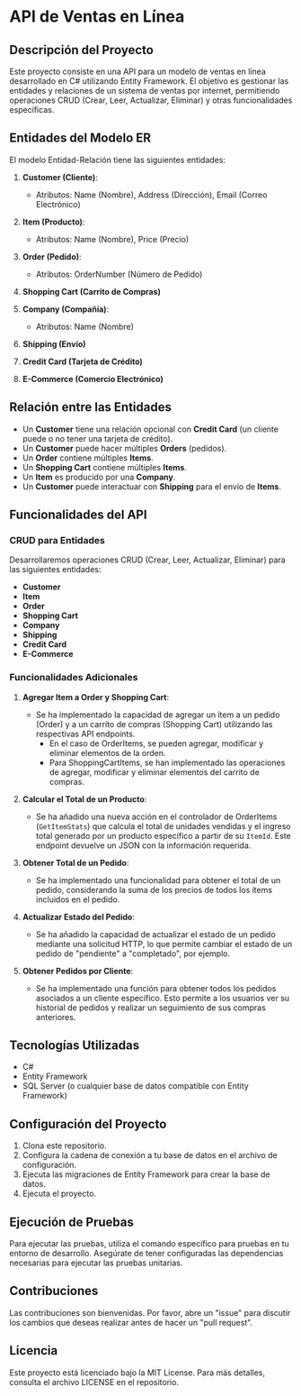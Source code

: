 # API de Ventas en Línea

## Descripción del Proyecto

Este proyecto consiste en una API para un modelo de ventas en línea desarrollado en C# utilizando Entity Framework. El objetivo es gestionar las entidades y relaciones de un sistema de ventas por internet, permitiendo operaciones CRUD (Crear, Leer, Actualizar, Eliminar) y otras funcionalidades específicas.

## Entidades del Modelo ER

El modelo Entidad-Relación tiene las siguientes entidades:

1. **Customer (Cliente)**:
   - Atributos: Name (Nombre), Address (Dirección), Email (Correo Electrónico)

2. **Item (Producto)**:
   - Atributos: Name (Nombre), Price (Precio)

3. **Order (Pedido)**:
   - Atributos: OrderNumber (Número de Pedido)

4. **Shopping Cart (Carrito de Compras)**

5. **Company (Compañía)**:
   - Atributos: Name (Nombre)

6. **Shipping (Envío)**

7. **Credit Card (Tarjeta de Crédito)**

8. **E-Commerce (Comercio Electrónico)**

## Relación entre las Entidades

- Un **Customer** tiene una relación opcional con **Credit Card** (un cliente puede o no tener una tarjeta de crédito).
- Un **Customer** puede hacer múltiples **Orders** (pedidos).
- Un **Order** contiene múltiples **Items**.
- Un **Shopping Cart** contiene múltiples **Items**.
- Un **Item** es producido por una **Company**.
- Un **Customer** puede interactuar con **Shipping** para el envío de **Items**.

## Funcionalidades del API

### CRUD para Entidades

Desarrollaremos operaciones CRUD (Crear, Leer, Actualizar, Eliminar) para las siguientes entidades:
- **Customer**
- **Item**
- **Order**
- **Shopping Cart**
- **Company**
- **Shipping**
- **Credit Card**
- **E-Commerce**

### Funcionalidades Adicionales

1. **Agregar Item a Order y Shopping Cart**:
   - Se ha implementado la capacidad de agregar un ítem a un pedido (Order) y a un carrito de compras (Shopping Cart) utilizando las respectivas API endpoints.
     - En el caso de OrderItems, se pueden agregar, modificar y eliminar elementos de la orden.
     - Para ShoppingCartItems, se han implementado las operaciones de agregar, modificar y eliminar elementos del carrito de compras.

2. **Calcular el Total de un Producto**:
   - Se ha añadido una nueva acción en el controlador de OrderItems (`GetItemStats`) que calcula el total de unidades vendidas y el ingreso total generado por un producto específico a partir de su `ItemId`. Este endpoint devuelve un JSON con la información requerida.

3. **Obtener Total de un Pedido**:
   - Se ha implementado una funcionalidad para obtener el total de un pedido, considerando la suma de los precios de todos los ítems incluidos en el pedido.

4. **Actualizar Estado del Pedido**:
   - Se ha añadido la capacidad de actualizar el estado de un pedido mediante una solicitud HTTP, lo que permite cambiar el estado de un pedido de "pendiente" a "completado", por ejemplo.

5. **Obtener Pedidos por Cliente**:
   - Se ha implementado una función para obtener todos los pedidos asociados a un cliente específico. Esto permite a los usuarios ver su historial de pedidos y realizar un seguimiento de sus compras anteriores.

## Tecnologías Utilizadas

- C#
- Entity Framework
- SQL Server (o cualquier base de datos compatible con Entity Framework)

## Configuración del Proyecto

1. Clona este repositorio.
2. Configura la cadena de conexión a tu base de datos en el archivo de configuración.
3. Ejecuta las migraciones de Entity Framework para crear la base de datos.
4. Ejecuta el proyecto.

## Ejecución de Pruebas

Para ejecutar las pruebas, utiliza el comando específico para pruebas en tu entorno de desarrollo. Asegúrate de tener configuradas las dependencias necesarias para ejecutar las pruebas unitarias.

## Contribuciones

Las contribuciones son bienvenidas. Por favor, abre un "issue" para discutir los cambios que deseas realizar antes de hacer un "pull request".

## Licencia

Este proyecto está licenciado bajo la MIT License. Para más detalles, consulta el archivo LICENSE en el repositorio.